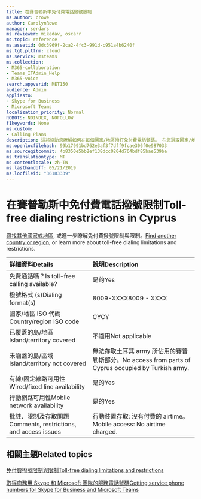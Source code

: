 ```yaml
---
title: 在賽普勒斯中免付費電話撥號限制
ms.author: crowe
author: CarolynRowe
manager: serdars
ms.reviewer: mikedav, oscarr
ms.topic: reference
ms.assetid: 0dc3969f-2ca2-4fc3-991d-c951a4b6240f
ms.tgt.pltfrm: cloud
ms.service: msteams
ms.collection:
- M365-collaboration
- Teams_ITAdmin_Help
- M365-voice
search.appverid: MET150
audience: Admin
appliesto:
- Skype for Business
- Microsoft Teams
localization_priority: Normal
ROBOTS: NOINDEX, NOFOLLOW
f1keywords: None
ms.custom:
- Calling Plans
description: 這將協助您瞭解如何在每個國家/地區撥打免付費電話號碼。 在您選取國家/地區之後, 系統會將您帶到特定國家/地區的頁面, 其中包含特定的詳細資料、限制, 以及免費提供免付費服務的服務可用性限制。 [撥號格式] 或 [格式] 會在每個國家/地區顯示所需的存取代碼, 以撥打免付費電話號碼。
ms.openlocfilehash: 99b17991bd762e3af3f7dff9fcae306f0e987033
ms.sourcegitcommit: 4b8350e5bb2ef138dcc0204d764bdf85bae539ba
ms.translationtype: MT
ms.contentlocale: zh-TW
ms.lasthandoff: 05/21/2019
ms.locfileid: "36183339"
---
```

# <a name="toll-free-dialing-restrictions-in-cyprus"></a><span data-ttu-id="fa4ed-105">在賽普勒斯中免付費電話撥號限制</span><span class="sxs-lookup"><span data-stu-id="fa4ed-105">Toll-free dialing restrictions in Cyprus</span></span>

<span data-ttu-id="fa4ed-106">[尋找其他國家或地區](../toll-free-dialing-limitations-and-restrictions.md), 或進一步瞭解免付費撥號限制與限制。</span><span class="sxs-lookup"><span data-stu-id="fa4ed-106">[Find another country or region](../toll-free-dialing-limitations-and-restrictions.md), or learn more about toll-free dialing limitations and restrictions.</span></span>


|<span data-ttu-id="fa4ed-107">**詳細資料**</span><span class="sxs-lookup"><span data-stu-id="fa4ed-107">**Details**</span></span>|<span data-ttu-id="fa4ed-108">**說明**</span><span class="sxs-lookup"><span data-stu-id="fa4ed-108">**Description**</span></span>|
|:-----|:-----|
|<span data-ttu-id="fa4ed-109">免費通話嗎？</span><span class="sxs-lookup"><span data-stu-id="fa4ed-109">Is toll-free calling available?</span></span>  <br/> |<span data-ttu-id="fa4ed-110">是的</span><span class="sxs-lookup"><span data-stu-id="fa4ed-110">Yes</span></span>  <br/> |
|<span data-ttu-id="fa4ed-111">撥號格式 (s)</span><span class="sxs-lookup"><span data-stu-id="fa4ed-111">Dialing format(s)</span></span>  <br/> |<span data-ttu-id="fa4ed-112">8009-XXXX</span><span class="sxs-lookup"><span data-stu-id="fa4ed-112">8009 - XXXX</span></span>  <br/> |
|<span data-ttu-id="fa4ed-113">國家/地區 ISO 代碼</span><span class="sxs-lookup"><span data-stu-id="fa4ed-113">Country/region ISO code</span></span>  <br/> |<span data-ttu-id="fa4ed-114">CY</span><span class="sxs-lookup"><span data-stu-id="fa4ed-114">CY</span></span>  <br/> |
|<span data-ttu-id="fa4ed-115">已覆蓋的島/地區</span><span class="sxs-lookup"><span data-stu-id="fa4ed-115">Island/territory covered</span></span>  <br/> |<span data-ttu-id="fa4ed-116">不適用</span><span class="sxs-lookup"><span data-stu-id="fa4ed-116">Not applicable</span></span>  <br/> |
|<span data-ttu-id="fa4ed-117">未涵蓋的島/區域</span><span class="sxs-lookup"><span data-stu-id="fa4ed-117">Island/territory not covered</span></span>  <br/> |<span data-ttu-id="fa4ed-118">無法存取土耳其 army 所佔用的賽普勒斯部分。</span><span class="sxs-lookup"><span data-stu-id="fa4ed-118">No access from parts of Cyprus occupied by Turkish army.</span></span>  <br/> |
|<span data-ttu-id="fa4ed-119">有線/固定線路可用性</span><span class="sxs-lookup"><span data-stu-id="fa4ed-119">Wired/fixed line availability</span></span>  <br/> |<span data-ttu-id="fa4ed-120">是的</span><span class="sxs-lookup"><span data-stu-id="fa4ed-120">Yes</span></span>  <br/> |
|<span data-ttu-id="fa4ed-121">行動網路可用性</span><span class="sxs-lookup"><span data-stu-id="fa4ed-121">Mobile network availability</span></span>  <br/> |<span data-ttu-id="fa4ed-122">是的</span><span class="sxs-lookup"><span data-stu-id="fa4ed-122">Yes</span></span>  <br/> |
|<span data-ttu-id="fa4ed-123">批註、限制及存取問題</span><span class="sxs-lookup"><span data-stu-id="fa4ed-123">Comments, restrictions, and access issues</span></span>  <br/> |<span data-ttu-id="fa4ed-124">行動裝置存取: 沒有付費的 airtime。</span><span class="sxs-lookup"><span data-stu-id="fa4ed-124">Mobile access: No airtime charged.</span></span>  <br/> |
   
## <a name="related-topics"></a><span data-ttu-id="fa4ed-125">相關主題</span><span class="sxs-lookup"><span data-stu-id="fa4ed-125">Related topics</span></span>

[<span data-ttu-id="fa4ed-126">免付費撥號限制與限制</span><span class="sxs-lookup"><span data-stu-id="fa4ed-126">Toll-free dialing limitations and restrictions</span></span>](../toll-free-dialing-limitations-and-restrictions.md)

[<span data-ttu-id="fa4ed-127">取得商務用 Skype 和 Microsoft 團隊的服務電話號碼</span><span class="sxs-lookup"><span data-stu-id="fa4ed-127">Getting service phone numbers for Skype for Business and Microsoft Teams</span></span>](/microsoftteams/getting-service-phone-numbers)

  
 